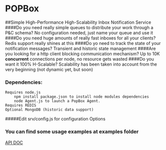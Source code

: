 POPBox
===
##Simple High-Performance High-Scalability Inbox Notification Service
####Do you need really simple queues to distribute your work through a P&C schema?
No configuration needed, just name your queue and use it
####Do you need huge amounts of really fast inboxes for all your clients?
Redis support really shines at this
####Do yo need to track the state of your notification messages?
Transient and historic state management
####Are you looking for a http client blocking communication mechanism?
Up to 10K **concurrent** connections per node, no resource gets wasted
####Do you want it 100% H-Scalable?
Scalability has been taken into account from the very beginning (not dynamic yet, but soon)
### Dependencies:
    Requires node.js 
        npm install package.json to install node modules dependencies
        node Agent.js to launch a PopBox Agent.        
    Requires REDIS
    Optional MongoDB (historic data support)
#####Edit srv/config.js for configuration Options
### You can find some usage examples at examples folder
[API DOC](PopBox/wiki/User-Manual)